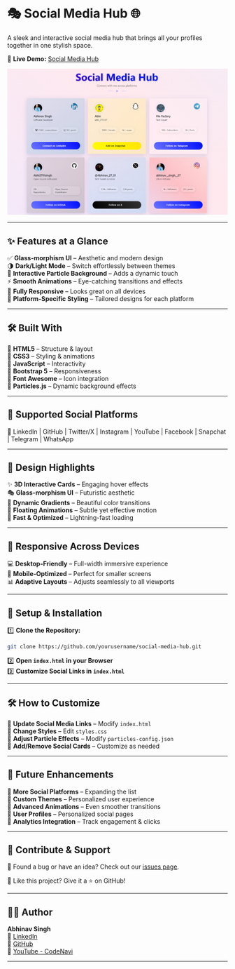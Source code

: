 # 🎭 **Social Media Hub** 🌐  

A sleek and interactive social media hub that brings all your profiles together in one stylish space.  

🚀 **Live Demo:** [Social Media Hub](https://socialmediahub07.netlify.app/)  

![Social Media Hub Preview](scr.png)  

---

## ✨ **Features at a Glance**  

✅ **Glass-morphism UI** – Aesthetic and modern design  
🌗 **Dark/Light Mode** – Switch effortlessly between themes  
🎇 **Interactive Particle Background** – Adds a dynamic touch  
⚡ **Smooth Animations** – Eye-catching transitions and effects  
📱 **Fully Responsive** – Looks great on all devices  
🎨 **Platform-Specific Styling** – Tailored designs for each platform  

---

## 🛠️ **Built With**  

🔹 **HTML5** – Structure & layout  
🔹 **CSS3** – Styling & animations  
🔹 **JavaScript** – Interactivity  
🔹 **Bootstrap 5** – Responsiveness  
🔹 **Font Awesome** – Icon integration  
🔹 **Particles.js** – Dynamic background effects  

---

## 🎯 **Supported Social Platforms**  

🚀 LinkedIn | GitHub | Twitter/X | Instagram | YouTube | Facebook | Snapchat | Telegram | WhatsApp  

---

## 🎨 **Design Highlights**  

✨ **3D Interactive Cards** – Engaging hover effects  
🎭 **Glass-morphism UI** – Futuristic aesthetic  
🎨 **Dynamic Gradients** – Beautiful color transitions  
💫 **Floating Animations** – Subtle yet effective motion  
🚀 **Fast & Optimized** – Lightning-fast loading  

---

## 📱 **Responsive Across Devices**  

💻 **Desktop-Friendly** – Full-width immersive experience  
📱 **Mobile-Optimized** – Perfect for smaller screens  
📊 **Adaptive Layouts** – Adjusts seamlessly to all viewports  

---

## 🔧 **Setup & Installation**  

1️⃣ **Clone the Repository:**  
```bash
git clone https://github.com/yourusername/social-media-hub.git
```
2️⃣ **Open `index.html` in your Browser**  
3️⃣ **Customize Social Links in `index.html`**  

---

## 🛠️ **How to Customize**  

🎯 **Update Social Media Links** – Modify `index.html`  
🎨 **Change Styles** – Edit `styles.css`  
🌌 **Adjust Particle Effects** – Modify `particles-config.json`  
📌 **Add/Remove Social Cards** – Customize as needed  

---

## 🚀 **Future Enhancements**  

🔹 **More Social Platforms** – Expanding the list  
🔹 **Custom Themes** – Personalized user experience  
🔹 **Advanced Animations** – Even smoother transitions  
🔹 **User Profiles** – Personalized social pages  
🔹 **Analytics Integration** – Track engagement & clicks  

---

## 🤝 **Contribute & Support**  

🚀 Found a bug or have an idea? Check out our [issues page](https://github.com/yourusername/social-media-hub/issues).  

🌟 Like this project? Give it a ⭐ on GitHub!  

---

## 👨‍💻 **Author**  

**Abhinav Singh**  
🔗 [LinkedIn](https://www.linkedin.com/in/abhinav-singh-303869294/)  
🐙 [GitHub](https://github.com/Abhi2701singh)  
🎥 [YouTube - CodeNavi](https://youtube.com/@codenavi_07)  

---





